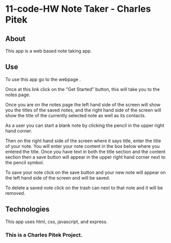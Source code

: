 # 11-code-HW Note Taker - Charles Pitek

## About
This app is a web based note taking app.

## Use
To use this app go to the webpage <!--(add webpage link later)-->.

Once at this link click on the "Get Started" button, this will take you to the notes page.

Once you are on the notes page the left hand side of the screen will show you the titles of the saved notes, and the right hand side of the screen will show the title of the currently selected note as well as its contacts.

As a user you can start a blank note by clicking the pencil in the upper right hand corner.

Then on the right hand side of the screen where it says title, enter the title of your note. You will enter your note content in the box below where you entered the title. Once you have text in both the title section and the content section then a save button will appear in the upper right hand corner next to the pencil symbol.

To save your note click on the save button and your new note will appear on the left hand side of the screen and will be saved. 

To delete a saved note click on the trash can next to that note and it will be removed.

<!-- Add gif of app in action here! -->
## Technologies
This app uses html, css, javascript, and express.

### This is a Charles Pitek Project.


